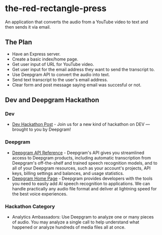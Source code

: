 # the-red-rectangle-press
An application that converts the audio from a YouTube video to text and then sends it via email.

## The Plan
* Have an Express server.
* Create a basic index/home page.
* Get user input of URL for YouTube video.
* Get user input for the email address they want to send the transcript to.
* Use Deepgram API to convert the audio into text.
* Send text transcript to the user's email address.
* Clear form and post message saying email was succesful or not.

## Dev and Deepgram Hackathon

### Dev 
* [Dev Hackathon Post](https://dev.to/devteam/join-us-for-a-new-kind-of-hackathon-on-dev-brought-to-you-by-deepgram-2bjd) - Join us for a new kind of hackathon on DEV — brought to you by Deepgram!

### Deepgram
* [Deepgram API Reference](https://developers.deepgram.com/api-reference/#authentication) - Deepgram's API gives you streamlined access to Deepgram products, including automatic transcription from Deepgram's off-the-shelf and trained speech recognition models, and to all of your Deepgram resources, such as your account's projects, API keys, billing settings and balances, and usage statistics.
* [Deepgram Home Page](https://deepgram.com/) - Deepgram provides developers with the tools you need to easily add AI speech recognition to applications. We can handle practically any audio file format and deliver at lightning speed for the best voice experiences.

### Hackathon Category
* Analytics Ambassadors: Use Deepgram to analyze one or many pieces of audio. You may analyze a single call to help understand what happened or analyze hundreds of media files all at once.
